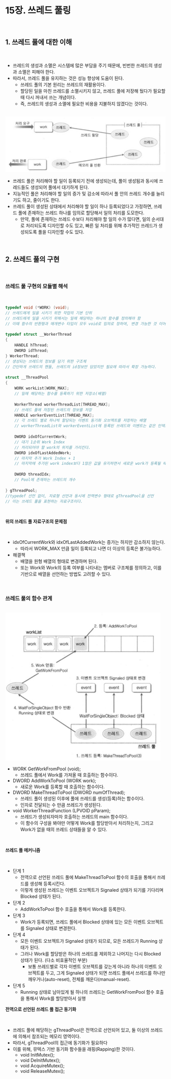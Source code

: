 # 15장. 쓰레드 풀링

<br/>

## 1. 쓰레드 풀에 대한 이해

<br/>

- 쓰레드의 생성과 소멸은 시스템에 많은 부담을 주기 때문에, 빈번한 쓰레드의 생성과 소멸은 피해야 한다.
- 따라서, 쓰레드 풀을 유지하는 것은 성능 향상에 도움이 된다.
    - 쓰레드 풀의 기본 원리는 쓰레드의 재활용이다.
    - 할당된 일을 마친 쓰레드를 소멸시키지 않고, 쓰레드 풀에 저장해 뒀다가 필요할 때 다시 꺼내서 쓰는 개념이다.
    - 즉, 쓰레드의 생성과 소멸에 필요한 비용을 지불하지 않겠다는 것이다.

<br/>

<img src='./images/15-1.png'>

<br/>

- 쓰레드 풀은 처리해야 할 일이 등록되기 전에 생성되는데, 풀이 생성됨과 동시에 쓰레드들도 생성되어 풀에서 대기하게 된다.
- 지능적인 풀은 처리해야 할 일의 증가 및 감소에 따라서 풀 안의 쓰레드 개수를 늘리기도 하고, 줄이기도 한다.
- 쓰레드 풀이 생성된 상태에서 처리해야 할 일이 하나 등록되었다고 가정하면, 쓰레드 풀에 존재하는 쓰레드 하나를 임의로 할당해서 일의 처리를 도모한다.
    - 만약, 풀에 존재하는 쓰레드 수보다 처리해야 할 일의 수가 많다면, 일의 순서대로 처리되도록 디자인할 수도 있고, 빠른 일 처리를 위해 추가적인 쓰레드가 생성되도록 풀을 디자인할 수도 있다.

<br/>

## 2. 쓰레드 풀의 구현

<br/>

### 쓰레드 풀 구현의 모듈별 해석

<br/>

```C
typedef void (*WORK) (void);
// 쓰레드에게 일을 시키기 위한 작업의 기본 단위
// 쓰레드에게 일을 시키기 위해서는 일에 해당하는 하나의 함수를 정의해야 함
// 이때 함수의 반환형과 매개변수 타입이 모두 void로 임의로 정하여, 변경 가능한 것 이어야 한다.

typedef struct __WorkerThread
{
    HANDLE hThread;
    DWORD idThread;
} WorkerThread;
// 생성되는 쓰레드의 정보를 담기 위한 구조체
// 간단하게 쓰레드의 핸들, 쓰레드의 id정보만 담았지만 필요에 따라서 확장 가능하다.

struct __ThreadPool
{
    WORK workList[WORK_MAX];
    // 일에 해당하는 함수를 등록하기 위한 저장소(배열)

    WorkerThread workerThreadList[THREAD_MAX];
    // 쓰레드 풀에 저장된 쓰레드의 정보를 저장
    HANDLE workerEventList[THREAD_MAX];
    // 각 쓰레드 별로 하나씩 할당되는 이벤트 동기화 오브젝트를 저장하는 배열
    // workerThreadList와 workerEventList에 등록된 쓰레드와 이벤트는 같은 인덱스에 해당하는 것과 동기화 오브젝트 쌍을 이룬다.
    
    DWORD idxOfCurrentWork;
    // 대기 1순위 Work Index
    // 처리되어야 할 work의 위치를 가리킨다.
    DWORD idxOfLastAddedWork;
    // 마지막 추가 Work Index + 1
    // 마지막에 추가된 work index보다 1많은 값을 유지하면서 새로운 work가 등록될 때 등록 위치를 가르쳐준다.

    DWORD threadIdx;
    // Pool에 존재하는 쓰레드의 개수

} gThreadPool; 
//typedef 선언 없이, 자료형 선언과 동시에 전역변수 형태로 gThreadPool을 선언
// 이는 쓰레드 풀을 표현하는 자료구조이다.
```

<br/>

**위의 쓰레드 풀 자료구조의 문제점**

<br/>

- idxOfCurrentWork와 idxOfLastAddedWork는 증가는 하지만 감소하지 않는다.
    - 따라서 WORK_MAX 만큼 일이 등록되고 나면 더 이상의 등록은 불가능하다.
- 해결책
    - 배열을 원형 배열의 형태로 변경하며 된다.
    - 또는 Work와 Work의 등록 여부를 나타내는 멤버로 구조체를 정의하고, 이를 기반으로 배열을 선언하는 방법도 고려할 수 있다.

<br/>

### 쓰레드 풀의 함수 관계

<br/>

<img src='./images/15-3.png'>

<br/>

- WORK GetWorkFromPool (void);
    - 쓰레드 풀에서 Work를 가져올 때 호출하는 함수이다.
- DWORD AddWorkToPool (WORK work);
    -  새로운 Work를 등록할 때 호출하는 함수이다.
- DWORD MakeThreadToPool (DWORD numOfThread);
    - 쓰레드 풀이 생성된 이후에 풀에 쓰레드를 생성(등록)하는 함수이다.
    - 인자로 전달되는 수 만큼 쓰레드가 생성된다.
- void WorkerThreadFunction (LPVOID pParam);
    - 쓰레드가 생성되자마자 호출하는 쓰레드의 main 함수이다.
    - 이 함수의 구성을 봐야만 어떻게 Work를 할당받아서 처리하는지, 그리고 Work가 없을 때의 쓰레드 상태들을 알 수 있다.

<br/>

**쓰레드 풀 메커니즘**

<br/>

- 단계 1
    - 전역으로 선언된 쓰레드 풀에 MakeThreadToPool 함수의 호출을 통해서 쓰레드를 생성해 등록시킨다.
    - 이렇게 생성된 쓰레드는 이벤트 오브젝트가 Signaled 상태가 되기를 기다리며 Blocked 상태가 된다.
- 단계 2
    - AddWorkToPool 함수 호출을 통해서 Work를 등록한다.
- 단계 3
    - Work가 등록되면, 쓰레드 풀에서 Blocked 상태에 있는 모든 이벤트 오브젝트를 Signaled 상태로 변경한다.
- 단계 4
    - 모든 이벤트 오브젝트가 Signaled 상태가 되므로, 모든 쓰레드가 Running 상태가 된다.
    - 그러나 Work를 할당받은 하나의 쓰레드를 제외하고 나머지는 다시 Blocked 상태가 된다. (다소 비효율적인 부분)
        - 보통 쓰레드별로 각자 이벤트 오브젝트를 갖는게 아니라 하나의 이벤트 오브젝트를 두고, 그게 Signaled 상태가 되면 쓰레드 풀에서 쓰레드를 하나만 깨우거나(auto-reset), 전체를 깨운다(manual-reset).
- 단계 5
    - Running 상태로 남아있게 될 하나의 쓰레드는 GetWorkFromPool 함수 호출을 통해서 Work를 할당받아서 실행

**전역으로 선언된 쓰레드 풀 접근 동기화**

<br/>

- 쓰레드 풀에 해당하는 gThreadPool은 전역으로 선언되어 있고, 둘 이상의 쓰레드에 의해서 참조되는 메모리 영역이다.
- 따라서, gThreadPool의 접근에 동기화가 필요하다
- 이를 위해, 뮤텍스 기반 동기화 함수들을 래핑(Rapping)한 것이다.
    - void InitMutex();
    - void DeInitMutex();
    - void AcquireMutex();
    - void ReleaseMutex();